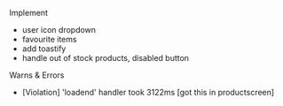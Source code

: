 Implement

- user icon dropdown 
- favourite items
- add toastify
- handle out of stock products, disabled button

Warns & Errors

- [Violation] 'loadend' handler took 3122ms [got this in productscreen]